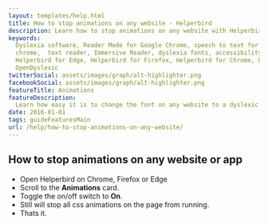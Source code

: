 ```yaml
---
layout: templates/help.html
title: How to stop animations on any website - Helperbird
description: Learn how to stop animations on any website with Helperbird.
keywords:
  Dyslexia software, Reader Mode for Google Chrome, speech to text for chrome, Text to speech for
  chrome,  text reader, Immersive Reader, dyslexia fonts, accessibility software, dyslexia software,
  Helperbird for Edge, Helperbird for Firefox, Helperbird for Chrome, Opendyslexic for Chrome,
  OpenDyslexic
twitterSocial: assets/images/graph/alt-highlighter.png
facebookSocial: assets/images/graph/alt-highlighter.png
featureTitle: Animations
featureDescription:
  Learn how easy it is to change the font on any website to a dyslexic font with Helperbird.
date: 2016-01-01
tags: guideFeaturesMain
url: /help/how-to-stop-animations-on-any-website/
---
```


## How to stop animations on any website or app

- Open Helperbird on Chrome, Firefox or Edge
- Scroll to the **Animations** card.
- Toggle the on/off switch to **On**.
- Still will stop all css animations on the page from running.
- Thats it.
